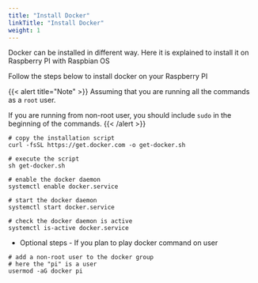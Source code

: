 ```yaml
---
title: "Install Docker"
linkTitle: "Install Docker"
weight: 1
---
```


Docker can be installed in different way. Here it is explained to install it on Raspberry PI with Raspbian OS

Follow the steps below to install docker on your Raspberry PI

{{< alert title="Note" >}}
Assuming that you are running all the commands as a `root` user.

If you are running from non-root user, you should include `sudo` in the beginning of the commands.
{{< /alert >}}


```
# copy the installation script
curl -fsSL https://get.docker.com -o get-docker.sh

# execute the script
sh get-docker.sh

# enable the docker daemon
systemctl enable docker.service

# start the docker daemon
systemctl start docker.service

# check the docker daemon is active
systemctl is-active docker.service
```


* Optional steps - If you plan to play docker command on user
```
# add a non-root user to the docker group
# here the "pi" is a user
usermod -aG docker pi
```
